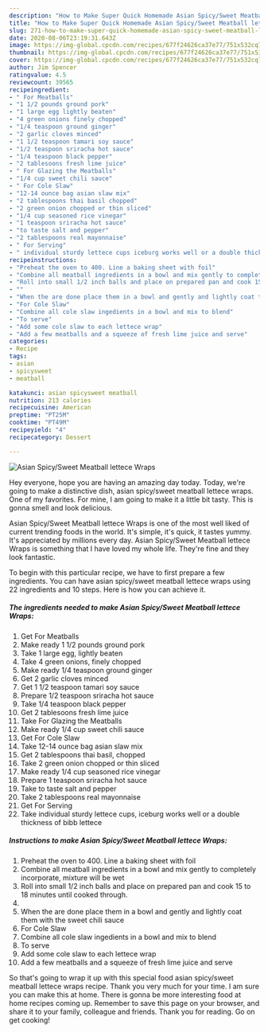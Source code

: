 ```yaml
---
description: "How to Make Super Quick Homemade Asian Spicy/Sweet Meatball lettece Wraps"
title: "How to Make Super Quick Homemade Asian Spicy/Sweet Meatball lettece Wraps"
slug: 271-how-to-make-super-quick-homemade-asian-spicy-sweet-meatball-lettece-wraps
date: 2020-08-06T23:19:31.643Z
image: https://img-global.cpcdn.com/recipes/677f24626ca37e77/751x532cq70/asian-spicysweet-meatball-lettece-wraps-recipe-main-photo.jpg
thumbnail: https://img-global.cpcdn.com/recipes/677f24626ca37e77/751x532cq70/asian-spicysweet-meatball-lettece-wraps-recipe-main-photo.jpg
cover: https://img-global.cpcdn.com/recipes/677f24626ca37e77/751x532cq70/asian-spicysweet-meatball-lettece-wraps-recipe-main-photo.jpg
author: Jim Spencer
ratingvalue: 4.5
reviewcount: 39565
recipeingredient:
- " For Meatballs"
- "1 1/2 pounds ground pork"
- "1 large egg lightly beaten"
- "4 green onions finely chopped"
- "1/4 teaspoon ground ginger"
- "2 garlic cloves minced"
- "1 1/2 teaspoon tamari soy sauce"
- "1/2 teaspoon sriracha hot sauce"
- "1/4 teaspoon black pepper"
- "2 tablesoons fresh lime juice"
- " For Glazing the Meatballs"
- "1/4 cup sweet chili sauce"
- " For Cole Slaw"
- "12-14 ounce bag asian slaw mix"
- "2 tablespoons thai basil chopped"
- "2 green onion chopped or thin sliced"
- "1/4 cup seasoned rice vinegar"
- "1 teaspoon sriracha hot sauce"
- "to taste salt and pepper"
- "2 tablespoons real mayonnaise"
- " For Serving"
- " individual sturdy lettece cups iceburg works well or a double thickness of bibb lettece"
recipeinstructions:
- "Preheat the oven to 400. Line a baking sheet with foil"
- "Combine all meatball ingredients in a bowl and mix gently to completely incorporate, mixture will be wet"
- "Roll into small 1/2 inch balls and place on prepared pan and cook 15 to 18 minutes until cooked through."
- ""
- "When the are done place them in a bowl and gently and lightly coat them with the sweet chili sauce"
- "For Cole Slaw"
- "Combine all cole slaw ingedients in a bowl and mix to blend"
- "To serve"
- "Add some cole slaw to each lettece wrap"
- "Add a few meatballs and a squeeze of fresh lime juice and serve"
categories:
- Recipe
tags:
- asian
- spicysweet
- meatball

katakunci: asian spicysweet meatball 
nutrition: 213 calories
recipecuisine: American
preptime: "PT25M"
cooktime: "PT49M"
recipeyield: "4"
recipecategory: Dessert

---
```



![Asian Spicy/Sweet Meatball lettece Wraps](https://img-global.cpcdn.com/recipes/677f24626ca37e77/751x532cq70/asian-spicysweet-meatball-lettece-wraps-recipe-main-photo.jpg)

Hey everyone, hope you are having an amazing day today. Today, we're going to make a distinctive dish, asian spicy/sweet meatball lettece wraps. One of my favorites. For mine, I am going to make it a little bit tasty. This is gonna smell and look delicious.



Asian Spicy/Sweet Meatball lettece Wraps is one of the most well liked of current trending foods in the world. It's simple, it's quick, it tastes yummy. It's appreciated by millions every day. Asian Spicy/Sweet Meatball lettece Wraps is something that I have loved my whole life. They're fine and they look fantastic.


To begin with this particular recipe, we have to first prepare a few ingredients. You can have asian spicy/sweet meatball lettece wraps using 22 ingredients and 10 steps. Here is how you can achieve it.

<!--inarticleads1-->

##### The ingredients needed to make Asian Spicy/Sweet Meatball lettece Wraps:

1. Get  For Meatballs
1. Make ready 1 1/2 pounds ground pork
1. Take 1 large egg, lightly beaten
1. Take 4 green onions, finely chopped
1. Make ready 1/4 teaspoon ground ginger
1. Get 2 garlic cloves minced
1. Get 1 1/2 teaspoon tamari soy sauce
1. Prepare 1/2 teaspoon sriracha hot sauce
1. Take 1/4 teaspoon black pepper
1. Get 2 tablesoons fresh lime juice
1. Take  For Glazing the Meatballs
1. Make ready 1/4 cup sweet chili sauce
1. Get  For Cole Slaw
1. Take 12-14 ounce bag asian slaw mix
1. Get 2 tablespoons thai basil, chopped
1. Take 2 green onion chopped or thin sliced
1. Make ready 1/4 cup seasoned rice vinegar
1. Prepare 1 teaspoon sriracha hot sauce
1. Take to taste salt and pepper
1. Take 2 tablespoons real mayonnaise
1. Get  For Serving
1. Take  individual sturdy lettece cups, iceburg works well or a double thickness of bibb lettece




<!--inarticleads2-->

##### Instructions to make Asian Spicy/Sweet Meatball lettece Wraps:

1. Preheat the oven to 400. Line a baking sheet with foil
1. Combine all meatball ingredients in a bowl and mix gently to completely incorporate, mixture will be wet
1. Roll into small 1/2 inch balls and place on prepared pan and cook 15 to 18 minutes until cooked through.
1. 
1. When the are done place them in a bowl and gently and lightly coat them with the sweet chili sauce
1. For Cole Slaw
1. Combine all cole slaw ingedients in a bowl and mix to blend
1. To serve
1. Add some cole slaw to each lettece wrap
1. Add a few meatballs and a squeeze of fresh lime juice and serve




So that's going to wrap it up with this special food asian spicy/sweet meatball lettece wraps recipe. Thank you very much for your time. I am sure you can make this at home. There is gonna be more interesting food at home recipes coming up. Remember to save this page on your browser, and share it to your family, colleague and friends. Thank you for reading. Go on get cooking!
